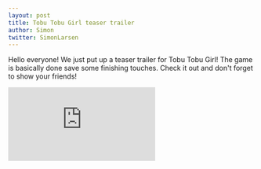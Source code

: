 ```yaml
---
layout: post
title: Tobu Tobu Girl teaser trailer
author: Simon
twitter: SimonLarsen
---
```

Hello everyone! We just put up a teaser trailer for Tobu Tobu Girl! The game is basically done save some finishing touches.
Check it out and don't forget to show your friends!

<div class="embed-responsive embed-responsive-4by3">
	<iframe src="https://www.youtube.com/embed/mxENfVnmIuI" frameborder="0" allowfullscreen>
	</iframe>
</div>
